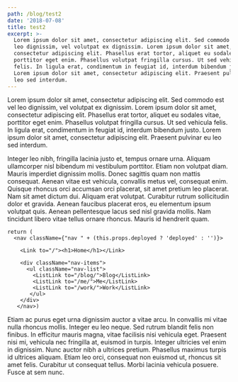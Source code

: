 ```yaml
---
path: /blog/test2
date: '2018-07-08'
title: test2
excerpt: >-
  Lorem ipsum dolor sit amet, consectetur adipiscing elit. Sed commodo est vel
  leo dignissim, vel volutpat ex dignissim. Lorem ipsum dolor sit amet,
  consectetur adipiscing elit. Phasellus erat tortor, aliquet eu sodales vitae,
  porttitor eget enim. Phasellus volutpat fringilla cursus. Ut sed vehicula
  felis. In ligula erat, condimentum in feugiat id, interdum bibendum justo.
  Lorem ipsum dolor sit amet, consectetur adipiscing elit. Praesent pulvinar eu
  leo sed interdum.
---
```

Lorem ipsum dolor sit amet, consectetur adipiscing elit. Sed commodo est vel leo dignissim, vel volutpat ex dignissim. Lorem ipsum dolor sit amet, consectetur adipiscing elit. Phasellus erat tortor, aliquet eu sodales vitae, porttitor eget enim. Phasellus volutpat fringilla cursus. Ut sed vehicula felis. In ligula erat, condimentum in feugiat id, interdum bibendum justo. Lorem ipsum dolor sit amet, consectetur adipiscing elit. Praesent pulvinar eu leo sed interdum.

Integer leo nibh, fringilla lacinia justo et, tempus ornare urna. Aliquam ullamcorper nisl bibendum mi vestibulum porttitor. Etiam non volutpat diam. Mauris imperdiet dignissim mollis. Donec sagittis quam non mattis consequat. Aenean vitae est vehicula, convallis metus vel, consequat enim. Quisque rhoncus orci accumsan orci placerat, sit amet pretium leo placerat. Nam sit amet dictum dui. Aliquam erat volutpat. Curabitur rutrum sollicitudin dolor et gravida. Aenean faucibus placerat eros, eu elementum ipsum volutpat quis. Aenean pellentesque lacus sed nisl gravida mollis. Nam tincidunt libero vitae tellus ornare rhoncus. Mauris id hendrerit quam.

```
return (
  <nav className={"nav " + (this.props.deployed ? 'deployed' : '')}>
					
	<Link to="/"><h1>Home</h1></Link>

	<div className="nav-items">
	  <ul className="nav-list">
	    <ListLink to="/blog/">Blog</ListLink>
	    <ListLink to="/me/">Me</ListLink>
	    <ListLink to="/work/">Work</ListLink>
	   </ul>
	</div>
   </nav>)
```

Etiam ac purus eget urna dignissim auctor a vitae arcu. In convallis mi vitae nulla rhoncus mollis. Integer eu leo neque. Sed rutrum blandit felis non finibus. In efficitur mauris magna, vitae facilisis nisi vehicula eget. Praesent nisi mi, vehicula nec fringilla at, euismod in turpis. Integer ultricies vel enim in dignissim. Nunc auctor nibh a ultrices pretium. Phasellus maximus turpis id ultrices aliquam. Etiam leo orci, consequat non euismod ut, rhoncus sit amet felis. Curabitur ut consequat tellus. Morbi lacinia vehicula posuere. Fusce at sem nunc.
